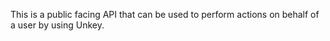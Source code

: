 This is a public facing API that can be used to perform actions on behalf of a user by using Unkey.
